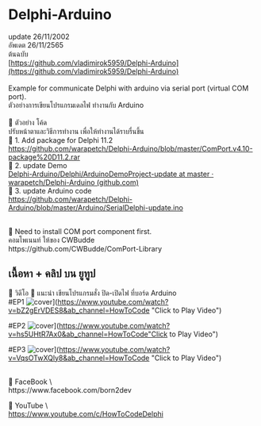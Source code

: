 # Delphi-Arduino
update 26/11/2002 <br>
อัพเดต 26/11/2565 <br>
ต้นฉบับ <br>
[https://github.com/vladimirok5959/Delphi-Arduino](https://github.com/vladimirok5959/Delphi-Arduino)  
 <br>
Example for communicate Delphi with arduino via serial port (virtual COM port). <br>
ตัวอย่างการเขียนโปรแกรมเดลไฟ ทำงานกับ Arduino <br>
 <br>
🔷 ตัวอย่าง โค้ด  <br>
ปรับหน้าตาและวิธีการทำงาน เพื่อให้ทำงานได้ราบรื่นขึ้น <br>
📌 1. Add package for Delphi 11.2 <br>
 https://github.com/warapetch/Delphi-Arduino/blob/master/ComPort.v4.10-package%20D11.2.rar <br>
📌 2. update Demo <br>
[Delphi-Arduino/Delphi/ArduinoDemoProject-update at master · warapetch/Delphi-Arduino (github.com)](https://github.com/warapetch/Delphi-Arduino/tree/master/Delphi/ArduinoDemoProject-update) <br>
📌 3. update  Arduino code <br>
https://github.com/warapetch/Delphi-Arduino/blob/master/Arduino/SerialDelphi-update.ino <br>


 <br>
🔷 Need to install COM port component first. <br>
คอมโพเนนท์ ให้ของ CWBudde  <br>
https://github.com/CWBudde/ComPort-Library <br>



## เนื้อหา + คลิป บน ยูทูป
🔷 วิดีโอ
📌 แนะนำ เขียนโปรแกรมสั่ง ปิด-เปิดไฟ ที่บอร์ด Arduino <br>
#EP1
![cover](http://img.youtube.com/vi/bZ2gErVDES8/0.jpg)](https://www.youtube.com/watch?v=bZ2gErVDES8&ab_channel=HowToCode "Click to Play Video")


#EP2
![cover](http://img.youtube.com/vi/hs5UHtR7Ax0/0.jpg)](https://www.youtube.com/watch?v=hs5UHtR7Ax0&ab_channel=HowToCode"Click to Play Video")


#EP3
![cover](http://img.youtube.com/vi/VqsOTwXQly8/0.jpg)](https://www.youtube.com/watch?v=VqsOTwXQly8&ab_channel=HowToCode "Click to Play Video")

 <br>
🔷 FaceBook  \ <br>
https://www.facebook.com/born2dev <br>

🔷 YouTube  \ <br>
https://www.youtube.com/c/HowToCodeDelphi <br>

